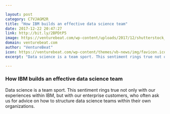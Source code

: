 ```yaml
---

layout: post
category: C7VJAGM2R
title: "How IBM builds an effective data science team"
date: 2017-12-22 20:47:27
link: http://bit.ly/2BPDtP5
image: https://venturebeat.com/wp-content/uploads/2017/12/shutterstock_350476919-e1513916353327.jpg?fit=780%2C520&strip=all
domain: venturebeat.com
author: "VentureBeat"
icon: https://venturebeat.com/wp-content/themes/vb-news/img/favicon.ico
excerpt: "Data science is a team sport. This sentiment rings true not only with our experiences within IBM, but with our enterprise customers, who often ask us for advice on how to structure data science teams within their own organizations."

---
```


### How IBM builds an effective data science team

Data science is a team sport. This sentiment rings true not only with our experiences within IBM, but with our enterprise customers, who often ask us for advice on how to structure data science teams within their own organizations.